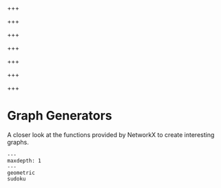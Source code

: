 


+++

+++

+++

+++

+++

+++

+++

# Graph Generators

A closer look at the functions provided by NetworkX to create interesting
graphs.

```{toctree}
---
maxdepth: 1
---
geometric
sudoku
```
